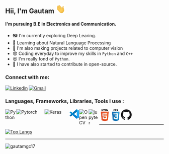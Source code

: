 ## Hii, I'm Gautam <img src="https://raw.githubusercontent.com/ABSphreak/ABSphreak/master/gifs/Hi.gif" width="30px">


#### I'm pursuing B.E in Electronics and Communication.

- 🖼 I'm currently exploring Deep Learing.
- 🎈 Learning about Natural Language Processing
- 🤖 I'm also making projects related to computer vision
- 😎 Coding everyday to improve my skills in `Python` and `C++`
- 😍 I'm really fond of `Python`.
- 🙌 I have also started to contribute in open-source.

### Connect with me:

[![Linkedin](https://img.shields.io/badge/-gautam-blue?style=flat-square&logo=Linkedin&logoColor=white&link=https://www.linkedin.com/in/gautam-chutani-2762171b9/)](https://www.linkedin.com/in/gautam-chutani-2762171b9/)
[![Gmail](https://img.shields.io/badge/-gautamabd17@gmail.com-c14438?style=flat-square&logo=Gmail&logoColor=white&link=mailto:gautamabd17@gmail.com)](mailto:gautamabd17@gmail.com)

### Languages, Frameworks, Libraries, Tools I use :

[<img align="left" alt="Python" width="35px" src="https://upload.wikimedia.org/wikipedia/commons/thumb/0/0a/Python.svg/240px-Python.svg.png" />][python]
[<img align="left" alt="Pytorch" width="90px" src="https://raw.githubusercontent.com/valohai/ml-logos/master/pytorch.svg" />][pytorch]
[<img align="left" alt="Keras" width="80px" src="https://keras.io/img/logo.png" />][keras]
[<img align="left" alt="Visual Studio Code" width="30px" src="https://raw.githubusercontent.com/github/explore/80688e429a7d4ef2fca1e82350fe8e3517d3494d/topics/visual-studio-code/visual-studio-code.png" />][vscode]
[<img align="left" alt="OpenCV" width="30px" src="https://upload.wikimedia.org/wikipedia/commons/thumb/3/32/OpenCV_Logo_with_text_svg_version.svg/730px-OpenCV_Logo_with_text_svg_version.svg.png" />][opencv]
[<img align="left" alt="jupyter" width="34px" src="https://jupyter.org/assets/main-logo.svg" />][jupyter]
[<img align="left" alt="Html" height="38px" width="35px" src="https://raw.githubusercontent.com/github/explore/80688e429a7d4ef2fca1e82350fe8e3517d3494d/topics/html/html.png" />][html]
[<img align="left" alt="Css" height="38px" width="34px" src="https://raw.githubusercontent.com/github/explore/80688e429a7d4ef2fca1e82350fe8e3517d3494d/topics/css/css.png" />][css]
[<img align="left" alt="GitHub" width="34px" src="https://raw.githubusercontent.com/github/explore/78df643247d429f6cc873026c0622819ad797942/topics/github/github.png" />][github]







</br>
</br>



---


[![Top Langs](https://github-readme-stats.vercel.app/api/top-langs/?username=gautamgc17&theme=vue&layout=compact)](https://github.com/anuraghazra/github-readme-stats)




---

<img align="left" alt="gautamgc17" src="https://github-readme-stats.vercel.app/api?username=gautamgc17&show_icons=true&hide_border=true&count_private=true&theme=vue" />

[linkedin]: https://www.linkedin.com/in/gautam-chutani-2762171b9/
[vscode]: https://code.visualstudio.com/
[python]: https://www.python.org/
[opencv]: https://opencv.org/
[github]: https://github.com/
[jupyter]: https://jupyter.org/
[keras]: https://keras.io/
[pytorch]: https://pytorch.org/
[html]: https://html.com/
[css]: https://en.wikipedia.org/wiki/CSS


<!--
**gautamgc17/gautamgc17** is a ✨ _special_ ✨ repository because its `README.md` (this file) appears on your GitHub profile.

Here are some ideas to get you started:

- 🔭 I’m currently working on ...
- 🌱 I’m currently learning ...
- 👯 I’m looking to collaborate on ...
- 🤔 I’m looking for help with ...
- 💬 Ask me about ...
- 📫 How to reach me: ...
- 😄 Pronouns: ...
- ⚡ Fun fact: ...
-->
